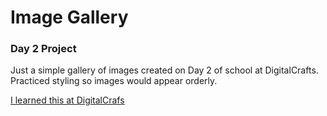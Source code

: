 # Image Gallery

### Day 2 Project

Just a simple gallery of images created on Day 2 of school at DigitalCrafts. Practiced styling so images would appear orderly.

[I learned this at DigitalCrafs](https://www.digitalcrafts.com)